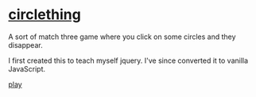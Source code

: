 [circlething](https://github.com/lukehoffmann/circlething)
=========

A sort of match three game where you click on some circles and they disappear.

I first created this to teach myself jquery. I've since converted it to vanilla JavaScript.

[play](https://lukehoffmann.github.io/circlething/)
